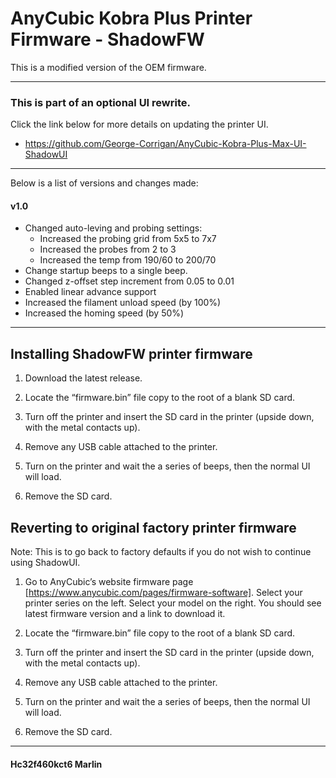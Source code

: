 # AnyCubic Kobra Plus Printer Firmware - ShadowFW

This is a modified version of the OEM firmware.

- - - -

### This is part of an optional UI rewrite.
Click the link below for more details on updating the printer UI.<br />
* https://github.com/George-Corrigan/AnyCubic-Kobra-Plus-Max-UI-ShadowUI

- - - -

Below is a list of versions and changes made:

#### v1.0
* Changed auto-leving and probing settings:
   * Increased the probing grid from 5x5 to 7x7
   * Increased the probes from 2 to 3
   * Increased the temp from 190/60 to 200/70
* Change startup beeps to a single beep.
* Changed z-offset step increment from 0.05 to 0.01
* Enabled linear advance support
* Increased the filament unload speed (by 100%)
* Increased the homing speed (by 50%)

- - - -

## Installing ShadowFW printer firmware

1. Download the latest release.

2. Locate the “firmware.bin” file copy to the root of a blank SD card.

3. Turn off the printer and insert the SD card in the printer (upside down, with the metal contacts up).

4. Remove any USB cable attached to the printer.

5. Turn on the printer and wait the a series of beeps, then the normal UI will load.

6. Remove the SD card.


## Reverting to original factory printer firmware

Note: This is to go back to factory defaults if you do not wish to continue using ShadowUI.

1. Go to AnyCubic’s website firmware page [https://www.anycubic.com/pages/firmware-software]. Select your printer series on the left. Select your model on the right. You should see latest firmware version and a link to download it.

2. Locate the “firmware.bin” file copy to the root of a blank SD card.

3. Turn off the printer and insert the SD card in the printer (upside down, with the metal contacts up).

4. Remove any USB cable attached to the printer.

5. Turn on the printer and wait the a series of beeps, then the normal UI will load.

6. Remove the SD card.

- - - -

#### Hc32f460kct6 Marlin
